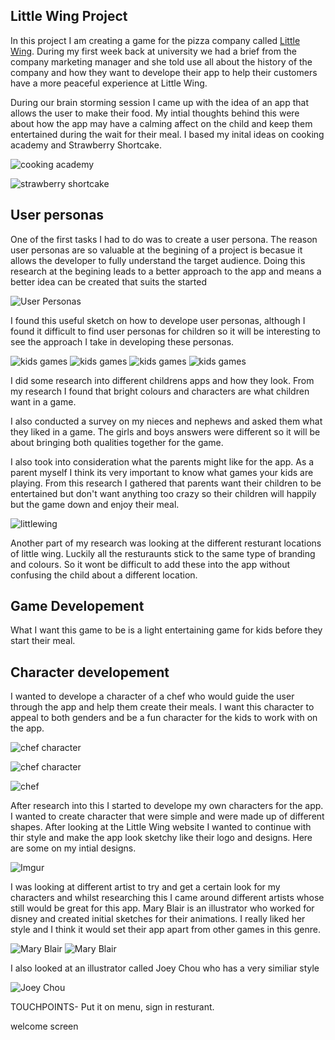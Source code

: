 Little Wing Project
--------------------

In this project I am creating a game for the pizza company called [Little Wing](http://www.littlewingpizzeria.com). During my first week back at university we had a brief from the company marketing manager and she told use all about the history of the company and how they want to develope their app to help their customers have a more peaceful experience at Little Wing. 

During our brain storming session I came up with the idea of an app that allows the user to make their food. My intial thoughts behind this were about how the app may have a calming affect on the child and keep them entertained during the wait for their meal. I based my inital ideas on cooking academy and Strawberry Shortcake.

![cooking academy](http://a2.mzstatic.com/us/r1000/065/Purple/50/b8/25/mzl.jgsijrek.800x500-75.jpg)

![strawberry shortcake](http://www.strawberryshortcake.com/ss/respond/apps/bakeshop/screen-2.jpg)

User personas
--------------

One of the first tasks I had to do was to create a user persona. The reason user personas are so valuable at the begining of a project is becasue it allows the developer to fully understand the target audience. Doing this research at the begining leads to a better approach to the app and means a better idea can be created that suits the started 

![User Personas](https://s-media-cache-ak0.pinimg.com/736x/85/c0/ad/85c0adc550a3a6f88b37ccee17248f26.jpg) 

I found this useful sketch on how to develope user personas, although I found it difficult to find user personas for children so it will be interesting to see the approach I take in developing these personas. 

![kids games](http://topbestappsforkids.com/bestappsforkids/best-musical-apps-for-kids-Happy-Tunes-5.jpg) 
![kids games](http://cdn2.pcadvisor.co.uk/cmsdata/features/3358278/Toca-Store-app-game-kids.jpg) 
![kids games](http://topbestappsforkids.com/bestappsforkids/best-kids-apps-Lolas-fruit-shop-sudoku-18.jpg) 
![kids games](https://lh3.ggpht.com/T9GlycTTIK7N2y2q50iD3HaqK6XmUHmhpbzcecESE60_eikFM-69UOD1NM2HvQ_u3X0=h900) 

I did some research into different childrens apps and how they look. From my research I found that bright colours and characters are what children want in a game. 

I also conducted a survey on my nieces and nephews and asked them what they liked in a game. The girls and boys answers were different so it will be about bringing both qualities together for the game. 

I also took into consideration what the parents might like for the app. As a parent myself I think its very important to know what games your kids are playing. From this research I gathered that parents want their children to be entertained but don't want anything too crazy so their children will happily but the game down and enjoy their meal. 

![littlewing](http://www.littlewingpizzeria.com/wp-content/uploads/2015/08/Little-Wing-Enniskillen-Exterior.jpg)

Another part of my research was looking at the different resturant locations of little wing. Luckily all the resturaunts stick to the same type of branding and colours. So it wont be difficult to add these into the app without confusing the child about a different location.  

Game Developement
------------------

What I want this game to be is a light entertaining game for kids before they start their meal.

Character developement
-----------------------
I wanted to develope a character of a chef who would guide the user through the app and help them create their meals. I want this character to appeal to both genders and be a fun character for the kids to work with on the app. 

![chef character](http://st.depositphotos.com/1007168/3365/i/950/depositphotos_33655687-Cute-Little-African-American-Chef-Cartoon-Character-Waving-For-Greeting.jpg)

![chef character](https://s-media-cache-ak0.pinimg.com/736x/c8/4a/78/c84a7844ce4624890d049697068e9ea5.jpg)

![chef](https://encrypted-tbn0.gstatic.com/images?q=tbn:ANd9GcTqdCkZ5CWve1S26jvwWG1Dx57UC1Zc4wK9jnwVHd5zYkjrRubZ)

After research into this I started to develope my own characters for the app. I wanted to create character that were simple and were made up of different shapes. After looking at the Little Wing website I wanted to continue with thir style and make the app look sketchy like their logo and designs. Here are some on my intial designs. 

![Imgur](http://i.imgur.com/AMtaJxM.jpg)

I was looking at different artist to try and get a certain look for my characters and whilst researching this I came around different artists whose still would be great for this app. Mary Blair is an illustrator who worked for disney and created initial sketches for their animations. I really liked her style and I think it would set their app apart from other games in this genre. 

![Mary Blair](https://s-media-cache-ak0.pinimg.com/736x/88/a8/1f/88a81fd30fd9fb541e59f0c1cf640813.jpg)
![Mary Blair](https://s-media-cache-ak0.pinimg.com/474x/ce/26/6a/ce266aa0e6188b3b532543587cb0b1a1.jpg)

I also looked at an illustrator called Joey Chou who has a very similiar style

![Joey Chou](https://s-media-cache-ak0.pinimg.com/736x/dd/b8/c2/ddb8c29b2a986a4f06dfd475dcfd6e37.jpg)



TOUCHPOINTS- Put it on menu, sign in resturant. 

welcome screen

